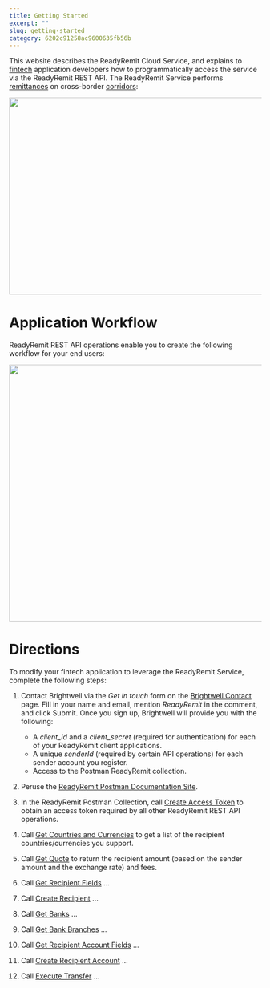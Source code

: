 ```yaml
---
title: Getting Started
excerpt: ""
slug: getting-started
category: 6202c91258ac9600635fb56b
---
```


This website describes the ReadyRemit Cloud Service, and explains to [fintech](https://en.wikipedia.org/wiki/Financial_technology) application developers how to programmatically access the service via the ReadyRemit REST API. The ReadyRemit Service performs [remittances](https://en.wikipedia.org/wiki/Remittance) on cross-border [corridors](https://remittanceprices.worldbank.org/en/countrycorridors):

<p><img src="https://raw.githubusercontent.com/hagenhaus/readyremit-images/master/readyremit-map.png" width=700 height=393 loading="lazy"></p>

# Application Workflow

ReadyRemit REST API operations enable you to create the following workflow for your end users:

<p><img src="https://raw.githubusercontent.com/hagenhaus/readyremit-images/master/readyremit-workflow.png" width=700 height=512 loading="lazy"></p>

# Directions

To modify your fintech application to leverage the ReadyRemit Service, complete the following steps:

1. Contact Brightwell via the *Get in touch* form on the <a href="https://brightwell.com/contact-us/" target="_blank">Brightwell Contact</a> page. Fill in your name and email, mention *ReadyRemit* in the comment, and click Submit. Once you sign up, Brightwell will provide you with the following:

    * A *client_id* and a *client_secret* (required for authentication) for each of your ReadyRemit client applications. 
    * A unique *senderId* (required by certain API operations) for each sender account you register.
    * Access to the Postman ReadyRemit collection.

1. Peruse the <a href="https://documenter.getpostman.com/view/8773841/UVksNEt7" target="_blank">ReadyRemit Postman Documentation Site</a>.

1. In the ReadyRemit Postman Collection, call <a href="https://documenter.getpostman.com/view/8773841/UVksNEt7#231a6946-f65e-4d25-bb45-8192da72177e" target="_blank">Create Access Token</a> to obtain an access token required by all other ReadyRemit REST API operations.

1. Call <a href="https://documenter.getpostman.com/view/8773841/UVksNEt7#8f01eb59-3eb5-4eea-8e5a-f7f5e97e4d36" target="_blank">Get Countries and Currencies</a> to get a list of the recipient countries/currencies you support.

1. Call <a href="https://documenter.getpostman.com/view/8773841/UVksNEt7#0b582301-8de2-4610-88ba-df0fad04f024" target="_blank">Get Quote</a> to return the recipient amount (based on the sender amount and the exchange rate) and fees.

1. Call <a href="https://documenter.getpostman.com/view/8773841/UVksNEt7#4ec3357f-a4a5-4f53-aca8-1d2c7049a636" target="_blank">Get Recipient Fields</a> ...

1. Call <a href="https://documenter.getpostman.com/view/8773841/UVksNEt7#7ecc57ba-7c37-49ee-b333-b273402d455a" target="_blank">Create Recipient</a> ...

1. Call <a href="https://documenter.getpostman.com/view/8773841/UVksNEt7#c0c343a1-9a82-48ff-81a5-4a8e5397e503" target="_blank">Get Banks</a> ...

1. Call <a href="https://documenter.getpostman.com/view/8773841/UVksNEt7#0baa42f9-245f-4d1f-8fe8-b1cf795e851d" target="_blank">Get Bank Branches</a> ...

1. Call <a href="https://documenter.getpostman.com/view/8773841/UVksNEt7#653ea7bf-e34b-4272-8d49-8d84ba7a7d34" target="_blank">Get Recipient Account Fields</a> ...

1. Call <a href="https://documenter.getpostman.com/view/8773841/UVksNEt7#b8d89873-5827-456e-a2d7-b94f6de7b078" target="_blank">Create Recipient Account</a> ...

1. Call <a href="https://documenter.getpostman.com/view/8773841/UVksNEt7#a8d5f9cd-9f84-41c7-8fd4-b9356559c35f" target="_blank">Execute Transfer</a> ...
